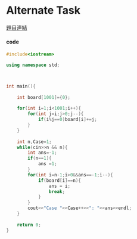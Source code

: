 # Alternate Task


[題目連結](https://vjudge.net/problem/UVA-11728)

#### code 


```cpp
#include<iostream>

using namespace std;



int main(){
	
	int board[1001]={0};
	
	for(int i=1;i<1001;i++){
		for(int j=i;j>0;j--){
			if(i%j==0)board[i]+=j;
		}
	}
	
	int n,Case=1;
	while(cin>>n && n){
		int ans=-1;
		if(n==1){
			ans =1;	 
		}
		for(int i=n-1;i>0&&ans==-1;i--){
			if(board[i]==n){
				ans = i;
				break;
			}
		}
		cout<<"Case "<<Case++<<": "<<ans<<endl;
	}
	
	return 0;
}
```
